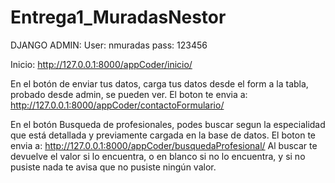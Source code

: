 # Entrega1_MuradasNestor

DJANGO ADMIN:
User: nmuradas
pass: 123456

Inicio:
http://127.0.0.1:8000/appCoder/inicio/

En el botón de enviar tus datos, carga tus datos desde el form a la tabla, probado desde admin, se pueden ver. El boton te envia a:
http://127.0.0.1:8000/appCoder/contactoFormulario/

En el botón Busqueda de profesionales, podes buscar segun la especialidad que está detallada y previamente cargada en la base de datos. El boton te envia a:
http://127.0.0.1:8000/appCoder/busquedaProfesional/
Al buscar te devuelve el valor si lo encuentra, o en blanco si no lo encuentra, y si no pusiste nada te avisa que no pusiste ningún valor.



